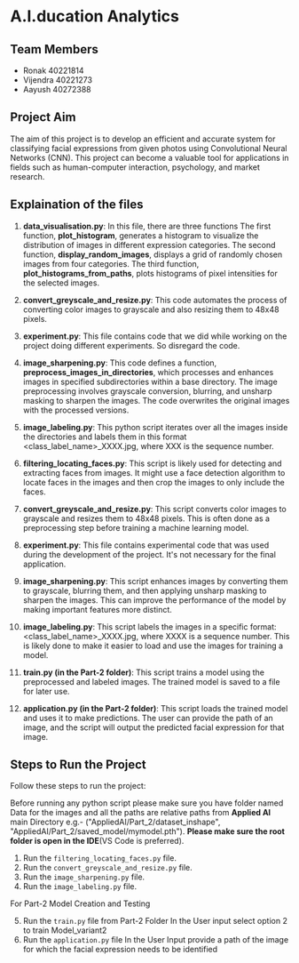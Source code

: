 

# A.I.ducation Analytics

## Team Members
- Ronak 40221814
- Vijendra 40221273
- Aayush 40272388

## Project Aim
The aim of this project is to develop an efficient and accurate system for classifying facial expressions from given photos using Convolutional Neural Networks (CNN). This project can become a valuable tool for applications in fields such as human-computer interaction, psychology, and market research.

## Explaination of the files
1. **data_visualisation.py**: In this file, there are three functions 
   The first function, **plot_histogram**, generates a histogram to visualize the distribution of images in different expression categories. The second function, **display_random_images**,
   displays a grid of randomly chosen images from four categories. The third function, **plot_histograms_from_paths**, plots histograms of pixel intensities for the selected images.

2. **convert_greyscale_and_resize.py**: This code automates the process of converting color images to grayscale and also resizing them to 48x48 pixels.
3. **experiment.py**: This file contains code that we did while working on the project doing different experiments. So disregard the code.
4. **image_sharpening.py**: This code defines a function, **preprocess_images_in_directories**, which processes and enhances images in specified subdirectories within a base directory. The image preprocessing involves grayscale conversion, blurring, and unsharp masking to sharpen the images. The code overwrites the original images with the processed versions.
5. **image_labeling.py**: This python script iterates over all the images inside the directories and labels them in this format <class_label_name>_XXXX.jpg, where XXX is the sequence number.

6. **filtering_locating_faces.py**: This script is likely used for detecting and extracting faces from images. It might use a face detection algorithm to locate faces in the images and then crop the images to only include the faces.

7. **convert_greyscale_and_resize.py**: This script converts color images to grayscale and resizes them to 48x48 pixels. This is often done as a preprocessing step before training a machine learning model.

8. **experiment.py**: This file contains experimental code that was used during the development of the project. It's not necessary for the final application.

9. **image_sharpening.py**: This script enhances images by converting them to grayscale, blurring them, and then applying unsharp masking to sharpen the images. This can improve the performance of the model by making important features more distinct.

10. **image_labeling.py**: This script labels the images in a specific format: <class_label_name>_XXXX.jpg, where XXXX is a sequence number. This is likely done to make it easier to load and use the images for training a model.

11. **train.py (in the Part-2 folder)**: This script trains a model using the preprocessed and labeled images. The trained model is saved to a file for later use.

12. **application.py (in the Part-2 folder)**: This script loads the trained model and uses it to make predictions. The user can provide the path of an image, and the script will output the predicted facial expression for that image.

## Steps to Run the Project
Follow these steps to run the project: 

Before running any python script please make sure you have folder named Data for the images and all the paths are relative paths from **Applied AI** main Directory e.g.- ("AppliedAI/Part_2/dataset_inshape", "AppliedAI/Part_2/saved_model/mymodel.pth").
**Please make sure the root folder is open in the IDE**(VS Code is preferred).

1. Run the `filtering_locating_faces.py` file.
2. Run the `convert_greyscale_and_resize.py` file.
3. Run the `image_sharpening.py` file.
4. Run the `image_labeling.py` file.

For Part-2 Model Creation and Testing

5. Run the `train.py` file from Part-2 Folder
   In the User input select option 2 to train Model_variant2
7. Run the `application.py` file
   In the User Input provide a path of the image for which the facial expression needs to be identified